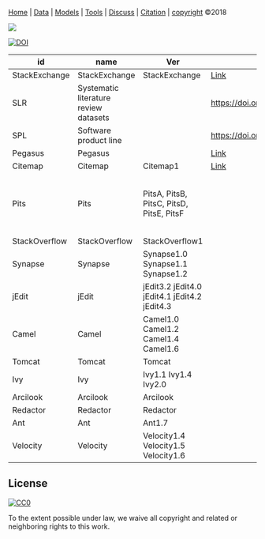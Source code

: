 [Home](http://tiny.cc/data-SE) |
[Data](DATA.md) |
[Models](MODELS.md) |
[Tools](TOOLS.md) |
[Discuss](https://github.com/ai-se/ResourcesDataDrivenSBSE/issues) |
[Citation](CITATION.md) |
[copyright](https://github.com/ai-se/ResourcesDataDrivenSBSE/blob/master/LICENSE.md) &copy;2018 

![](https://github.com/ai-se/ResourceDataDrivenSBSE/raw/master/img/banner.png)


 [![DOI](https://zenodo.org/badge/116411075.svg)](https://zenodo.org/badge/latestdoi/116411075)

id|name |Ver|Url|Doi
---|---|---|---|---
StackExchange|StackExchange|StackExchange|[Link](https://archive.org/details/stackexchange)||
SLR|Systematic literature review datasets||https://doi.org/10.5281/zenodo.1162952|10.5281/zenodo.1162952
SPL|Software product line||https://doi.org/10.5281/zenodo.495498|10.5281/zenodo.495498
Pegasus|Pegasus||[Link](https://confluence.pegasus.isi.edu/display/pegasus/WorkflowGenerator)||
Citemap|Citemap|Citemap1|[Link](https://github.com/ai-se/Pits_lda/blob/master/dataset/preproc_citemap.csv)||
Pits|Pits|PitsA, PitsB, PitsC, PitsD, PitsE, PitsF||https://doi.org/10.5281/zenodo.268475 https://doi.org/10.5281/zenodo.439580 https://doi.org/10.5281/zenodo.439581 https://doi.org/10.5281/zenodo.268447 https://doi.org/10.5281/zenodo.439582 https://doi.org/10.5281/zenodo.268513
StackOverflow|StackOverflow|StackOverflow1||[Link](http://tiny.cc/SOProcess)||
Synapse|Synapse|Synapse1.0 Synapse1.1 Synapse1.2||https://doi.org/10.5281/zenodo.322449||
jEdit|jEdit|jEdit3.2 jEdit4.0 jEdit4.1 jEdit4.2 jEdit4.3 ||https://doi.org/10.5281/zenodo.268458|
Camel|Camel|Camel1.0 Camel1.2 Camel1.4 Camel1.6||https://doi.org/10.5281/zenodo.268442|
Tomcat|Tomcat|Tomcat||https://doi.org/10.5281/zenodo.322454|
Ivy|Ivy|Ivy1.1 Ivy1.4 Ivy2.0||https://doi.org/10.5281/zenodo.322436|
Arcilook|Arcilook|Arcilook||https://doi.org/10.5281/zenodo.322430|
Redactor|Redactor|Redactor||https://doi.org/10.5281/zenodo.322445|
Ant|Ant|Ant1.7||https://doi.org/10.5281/zenodo.268440|
Velocity|Velocity|Velocity1.4 Velocity1.5 Velocity1.6||https://doi.org/10.5281/zenodo.322455|


## License

[![CC0](http://mirrors.creativecommons.org/presskit/buttons/88x31/svg/cc-zero.svg)](https://creativecommons.org/publicdomain/zero/1.0/)

To the extent possible under law, we waive all copyright and related or neighboring rights to this work.
